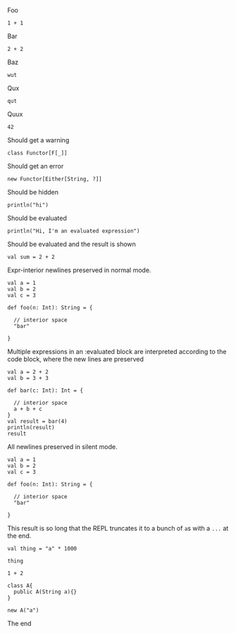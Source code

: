Foo

```tut
1 + 1
```

Bar

```tut:silent
2 + 2
```

Baz

```tut:nofail
wut
```

Qux

```tut:silent:nofail
qut
```

Quux

```tut:plain
42
```

Should get a warning

```tut
class Functor[F[_]]
```

Should get an error

```tut:nofail
new Functor[Either[String, ?]]
```

Should be hidden

```tut:invisible
println("hi")
```

Should be evaluated

```tut:evaluated
println("Hi, I'm an evaluated expression")
```

Should be evaluated and the result is shown

```tut:evaluated
val sum = 2 + 2
```

Expr-interior newlines preserved in normal mode.

```tut
val a = 1
val b = 2
val c = 3

def foo(n: Int): String = {
  
  // interior space
  "bar"

}
```

Multiple expressions in an :evaluated block are interpreted according to the code block, where the new lines are preserved

```tut:evaluated
val a = 2 + 2
val b = 3 + 3

def bar(c: Int): Int = {

  // interior space
  a + b + c
}
val result = bar(4)
println(result)
result
```

All newlines preserved in silent mode.

```tut:silent
val a = 1
val b = 2
val c = 3

def foo(n: Int): String = {
  
  // interior space
  "bar"

}
```

This result is so long that the REPL truncates it to a bunch of `a`s with a `...` at the end.

```tut
val thing = "a" * 1000
```

```tut:fail:reset
thing
```

```tut:java
1 + 2
```

```tut:java
class A{
  public A(String a){}
}

new A("a")
```

The end
